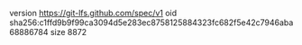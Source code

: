 version https://git-lfs.github.com/spec/v1
oid sha256:c1ffd9b9f99ca3094d5e283ec8758125884323fc682f5e42c7946aba68886784
size 8872
